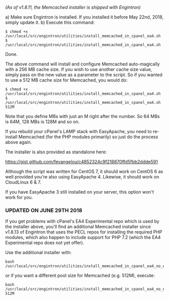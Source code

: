 _(As of v1.8.11, the Memcached installer is shipped with Engintron)_

a) Make sure Engintron is installed. If you installed it before May 22nd, 2018, simply update it.
b) Execute this command:
```
$ chmod +x /usr/local/src/engintron/utilities/install_memcached_in_cpanel_ea4.sh
$ /usr/local/src/engintron/utilities/install_memcached_in_cpanel_ea4.sh
```

Done.

The above command will install and configure Memcached auto-magically with a 256 MB cache size. If you wish to use another cache size value, simply pass on the new value as a parameter to the script. So if you wanted to use a 512 MB cache size for Memcached, you would do:
```
$ chmod +x /usr/local/src/engintron/utilities/install_memcached_in_cpanel_ea4.sh
$ /usr/local/src/engintron/utilities/install_memcached_in_cpanel_ea4.sh 512M
```

Note that you define MBs with just an M right after the number. So 64 MBs is 64M, 128 MBs is 128M and so on.

If you rebuild your cPanel's LAMP stack with EasyApache, you need to re-install Memcached (for the PHP modules primarily) so just do the process above again.

The installer is also provided as standalone here:

https://gist.github.com/fevangelou/c4852324c9f218870ffd5fbb2ddde591

Although the script was written for CentOS 7, it should work on CentOS 6 as well provided you're also using EasyApache 4. Likewise, it should work on CloudLinux 6 & 7.

If you have EasyApache 3 still installed on your server, this option won't work for you.


### UPDATED ON JUNE 29TH 2018
If you get problems with cPanel's EA4 Experimental repo which is used by the installer above, you'll find an additional Memcached installer since v1.8.13 of Engintron that uses the PECL repos for installing the required PHP modules, which also happen to include support for PHP 7.2 (which the EA4 Experimental repo does not yet offer).

Use the additional installer with:
```
bash /usr/local/src/engintron/utilities/install_memcached_in_cpanel_ea4_no_exp_repo.sh
```

or if you want a different pool size for Memcached (e.g. 512M), execute:
```
bash /usr/local/src/engintron/utilities/install_memcached_in_cpanel_ea4_no_exp_repo.sh 512M
```